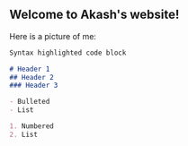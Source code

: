 ## Welcome to Akash's website!
Here is a picture of me:



```markdown
Syntax highlighted code block

# Header 1
## Header 2
### Header 3

- Bulleted
- List

1. Numbered
2. List


